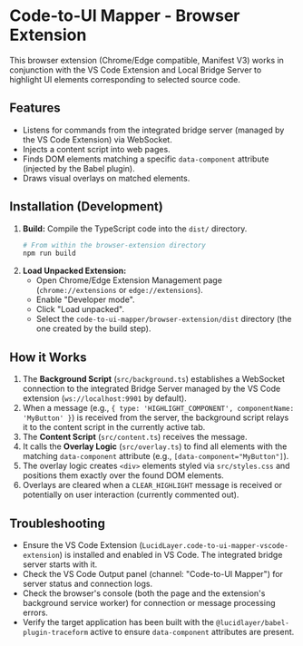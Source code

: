 # Code-to-UI Mapper - Browser Extension

This browser extension (Chrome/Edge compatible, Manifest V3) works in conjunction with the VS Code Extension and Local Bridge Server to highlight UI elements corresponding to selected source code.

## Features

- Listens for commands from the integrated bridge server (managed by the VS Code Extension) via WebSocket.
- Injects a content script into web pages.
- Finds DOM elements matching a specific `data-component` attribute (injected by the Babel plugin).
- Draws visual overlays on matched elements.

## Installation (Development)

1.  **Build:** Compile the TypeScript code into the `dist/` directory.
    ```bash
    # From within the browser-extension directory
    npm run build
    ```
2.  **Load Unpacked Extension:**
    *   Open Chrome/Edge Extension Management page (`chrome://extensions` or `edge://extensions`).
    *   Enable "Developer mode".
    *   Click "Load unpacked".
    *   Select the `code-to-ui-mapper/browser-extension/dist` directory (the one created by the build step).

## How it Works

1.  The **Background Script** (`src/background.ts`) establishes a WebSocket connection to the integrated Bridge Server managed by the VS Code extension (`ws://localhost:9901` by default).
2.  When a message (e.g., `{ type: 'HIGHLIGHT_COMPONENT', componentName: 'MyButton' }`) is received from the server, the background script relays it to the content script in the currently active tab.
3.  The **Content Script** (`src/content.ts`) receives the message.
4.  It calls the **Overlay Logic** (`src/overlay.ts`) to find all elements with the matching `data-component` attribute (e.g., `[data-component="MyButton"]`).
5.  The overlay logic creates `<div>` elements styled via `src/styles.css` and positions them exactly over the found DOM elements.
6.  Overlays are cleared when a `CLEAR_HIGHLIGHT` message is received or potentially on user interaction (currently commented out).

## Troubleshooting

- Ensure the VS Code Extension (`LucidLayer.code-to-ui-mapper-vscode-extension`) is installed and enabled in VS Code. The integrated bridge server starts with it.
- Check the VS Code Output panel (channel: "Code-to-UI Mapper") for server status and connection logs.
- Check the browser's console (both the page and the extension's background service worker) for connection or message processing errors.
- Verify the target application has been built with the `@lucidlayer/babel-plugin-traceform` active to ensure `data-component` attributes are present.
